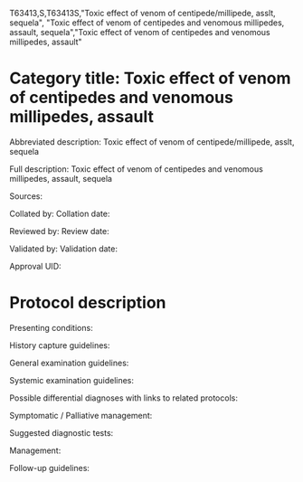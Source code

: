 T63413,S,T63413S,"Toxic effect of venom of centipede/millipede, asslt, sequela", "Toxic effect of venom of centipedes and venomous millipedes, assault, sequela","Toxic effect of venom of centipedes and venomous millipedes, assault"
# Category title: Toxic effect of venom of centipedes and venomous millipedes, assault

Abbreviated description: Toxic effect of venom of centipede/millipede, asslt, sequela

Full description: Toxic effect of venom of centipedes and venomous millipedes, assault, sequela

Sources:

Collated by:
Collation date:

Reviewed by:
Review date:

Validated by:
Validation date:

Approval UID:

# Protocol description

Presenting conditions:

History capture guidelines:

General examination guidelines:

Systemic examination guidelines:

Possible differential diagnoses with links to related protocols:

Symptomatic / Palliative management:

Suggested diagnostic tests:

Management:

Follow-up guidelines:
